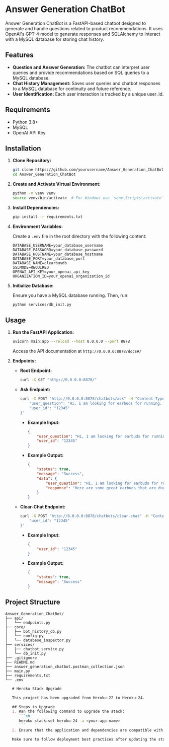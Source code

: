 # Answer Generation ChatBot

Answer Generation ChatBot is a FastAPI-based chatbot designed to generate and handle questions related to product recommendations. It uses OpenAI's GPT-4 model to generate responses and SQLAlchemy to interact with a MySQL database for storing chat history.

## Features

- **Question and Answer Generation:** The chatbot can interpret user queries and provide recommendations based on SQL queries to a MySQL database.
- **Chat History Management:** Saves user queries and chatbot responses to a MySQL database for continuity and future reference.
- **User Identification:** Each user interaction is tracked by a unique user_id.

## Requirements

- Python 3.8+
- MySQL
- OpenAI API Key

## Installation

1. **Clone Repository:**

   ```sh
   git clone https://github.com/yourusername/Answer_Generation_ChatBot.git
   cd Answer_Generation_ChatBot
   ```

2. **Create and Activate Virtual Environment:**

   ```sh
   python -m venv venv
   source venv/bin/activate  # For Windows use `venv\Scripts\activate`
   ```

3. **Install Dependencies:**

   ```sh
   pip install -r requirements.txt
   ```

4. **Environment Variables:**

   Create a `.env` file in the root directory with the following content:

   ```env
   DATABASE_USERNAME=your_database_username
   DATABASE_PASSWORD=your_database_password
   DATABASE_HOSTNAME=your_database_hostname
   DATABASE_PORT=your_database_port
   DATABASE_NAME=clearbuydb
   SSLMODE=REQUIRED
   OPENAI_API_KEY=your_openai_api_key
   ORGANIZATION_ID=your_openai_organization_id
   ```

5. **Initialize Database:**

   Ensure you have a MySQL database running. Then, run:

   ```sh
   python services/db_init.py
   ```

## Usage

1. **Run the FastAPI Application:**

   ```sh
   uvicorn main:app --reload --host 0.0.0.0 --port 8878
   ```

   Access the API documentation at `http://0.0.0.0:8878/docs#/`


2. **Endpoints:**

   - **Root Endpoint:**
      ```sh
      curl -X GET "http://0.0.0.0:8878/"
      ```

   - **Ask Endpoint:**
     ```sh
     curl -X POST "http://0.0.0.0:8878/chatbots/ask" -H "Content-Type: application/json" -d '{
         "user_question": "Hi, I am looking for earbuds for running. They must be durable and at a good price.",
         "user_id": "12345"
     }'
     ```

     - **Example Input:**
       ```json
       {
           "user_question": "Hi, I am looking for earbuds for running. They must be durable and at a good price.",
           "user_id": "12345"
       }
       ```

     - **Example Output:**
       ```json
       {
           "status": true,
           "message": "Success",
           "data": {
               "user_question": "Hi, I am looking for earbuds for running. They must be durable and at a good price.",
               "response": "Here are some great earbuds that are durable, affordable, and ideal for running:\n\n1. **Anker Soundcore Life A1**\n   - **Price:** $49.99\n   - **Full Overview:** These earbuds from Anker offer a secure fit, making them great for running. With good sound quality and a budget-friendly price, they are a solid choice for anyone looking to enjoy music while staying active.\n   - [Product Link](https://www.amazon.com/dp/B08KDZ2NZX?tag=at88-20&linkCode=ogi&th=1&psc=1)\n   - ![Image](https://clearbuy-cloud.nyc3.digitaloceanspaces.com/media/4232/Soundcore-by-Anker-Life-A1-True-Wireless-Earbuds.jpg)\n\n2. **Bose Sport Earbuds**\n   - **Price:** $179.00\n   - **Full Overview:** The Bose Sport Earbuds are very comfortable and make significant improvements over their predecessor, the Bose SoundSport Free. They come with a secure fit, fast charging, and good sound quality. However, they lack Bluetooth multipoint, and you need the Bose Music app to switch between devices.\n   - [Product Link](https://www.amazon.com/dp/B08CJCTG6Z?tag=at88-20&linkCode=ogi&th=1&psc=1)\n   - [Full Review](https://www.soundguys.com/bose-sport-earbuds-review-42944/)\n   - ![Image](https://clearbuy-cloud.nyc3.digitaloceanspaces.com/media/2965/Bose-Sport-Earbuds.jpg)\n\n3. **Jabra Elite 3**\n   - **Price:** $79.00\n   - **Full Overview:** The Jabra Elite 3 is an affordable option that offers support for aptX and good audio output. Pros include the price, sound quality, and battery life, but it lacks AAC support, and the microphone quality is mediocre.\n   - [Product Link](https://www.amazon.com/dp/B09B468VKX?tag=at88-20&linkCode=ogi&th=1&psc=1)\n   - [Full Review](https://www.soundguys.com/jabra-elite-3-review-59016/)\n   - ![Image](https://clearbuy-cloud.nyc3.digitaloceanspaces.com/media/5647/Jabra-Elite-3.jpg)\n\n4. **JLab Epic Air Sport ANC**\n   - **Price:** $99.00\n   - **Full Overview:** The JLab Epic Air Sport ANC is a durable, affordable, and versatile option for multifaceted individuals. Whether you're working out, on a hike, on public transit, or relaxing at home, these earbuds will be a reliable option for you.\n   - [Product Link](https://www.amazon.com/dp/B08W2FP767?tag=at88-20&linkCode=ogi&th=1&psc=1)\n   - [Full Review](https://www.soundguys.com/jlab-epic-air-sport-anc-review-74290/)\n   - ![Image](https://clearbuy-cloud.nyc3.digitaloceanspaces.com/media/3788/JLab-Epic-Air-Sport-ANC.jpg)\n\nThese earbuds are designed to stay in place and provide a secure fit, making them ideal for running.\n\n\nContinue the discussion."
           }
       }
       ```
     
   - **Clear-Chat Endpoint:**
     ```sh
     curl -X POST "http://0.0.0.0:8878/chatbots/clear-chat" -H "Content-Type: application/json" -d '{
         "user_id": "12345"
     }'
     ```

     - **Example Input:**
       ```json
       {
           "user_id": "12345"
       }
       ```

     - **Example Output:**
       ```json
       {
           "status": true,
           "message": "Success"
       }
       ```

## Project Structure

```
Answer_Generation_ChatBot/
├── api/
│   └── endpoints.py
├── core/
│   ├── bot_history_db.py
│   └── config.py
│   └── database_inspector.py
├── services/
│   ├── chatbot_service.py
│   └── db_init.py
├── .gitignore
├── README.md
├── answer_generation_chatbot.postman_collection.json
├── main.py
├── requirements.txt
└── .env
```

```markdown
   # Heroku Stack Upgrade

   This project has been upgraded from Heroku-22 to Heroku-24.

   ## Steps to Upgrade
   1. Ran the following command to upgrade the stack:
      ```sh
      heroku stack:set heroku-24 -a <your-app-name>
      ```
   2. Ensure that the application and dependencies are compatible with Heroku-24.

   Make sure to follow deployment best practices after updating the stack.
   ```
